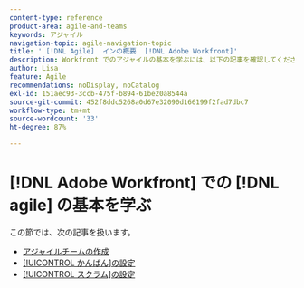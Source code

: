 ```yaml
---
content-type: reference
product-area: agile-and-teams
keywords: アジャイル
navigation-topic: agile-navigation-topic
title: ' [!DNL Agile]  インの概要  [!DNL Adobe Workfront]'
description: Workfront でのアジャイルの基本を学ぶには、以下の記事を確認してください。
author: Lisa
feature: Agile
recommendations: noDisplay, noCatalog
exl-id: 151aec93-3ccb-475f-b894-61be20a8544a
source-git-commit: 452f8ddc5268a0d67e32090d166199f2fad7dbc7
workflow-type: tm+mt
source-wordcount: '33'
ht-degree: 87%

---
```


# [!DNL Adobe Workfront] での [!DNL agile] の基本を学ぶ

この節では、次の記事を扱います。

* [アジャイルチームの作成](../../agile/get-started-with-agile-in-workfront/create-an-agile-team.md)
* [[!UICONTROL かんばん]の設定](../../agile/get-started-with-agile-in-workfront/configure-kanban.md)
* [[!UICONTROL スクラム]の設定](../../agile/get-started-with-agile-in-workfront/configure-scrum.md)
